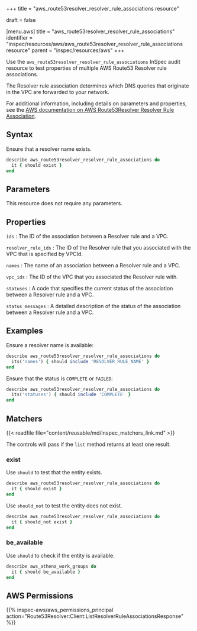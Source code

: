 +++
title = "aws_route53resolver_resolver_rule_associations resource"

draft = false


[menu.aws]
title = "aws_route53resolver_resolver_rule_associations"
identifier = "inspec/resources/aws/aws_route53resolver_resolver_rule_associations resource"
parent = "inspec/resources/aws"
+++

Use the `aws_route53resolver_resolver_rule_associations` InSpec audit resource to test properties of multiple AWS Route53 Resolver rule associations.

The Resolver rule association determines which DNS queries that originate in the VPC are forwarded to your network.

For additional information, including details on parameters and properties, see the [AWS documentation on AWS Route53Resolver Resolver Rule Association](https://docs.aws.amazon.com/AWSCloudFormation/latest/UserGuide/aws-resource-route53resolver-resolverruleassociation.html).

## Syntax

Ensure that a resolver name exists.

```ruby
describe aws_route53resolver_resolver_rule_associations do
  it { should exist }
end
```

## Parameters

This resource does not require any parameters.

## Properties

`ids`
: The ID of the association between a Resolver rule and a VPC.

`resolver_rule_ids`
: The ID of the Resolver rule that you associated with the VPC that is specified by VPCId.

`names`
: The name of an association between a Resolver rule and a VPC.

`vpc_ids`
: The ID of the VPC that you associated the Resolver rule with.

`statuses`
: A code that specifies the current status of the association between a Resolver rule and a VPC.

`status_messages`
: A detailed description of the status of the association between a Resolver rule and a VPC.

## Examples

Ensure a resolver name is available:

```ruby
describe aws_route53resolver_resolver_rule_associations do
  its('names') { should include 'RESOLVER_RULE_NAME' }
end
```

Ensure that the status is `COMPLETE` or `FAILED`:

```ruby
describe aws_route53resolver_resolver_rule_associations do
  its('statuses') { should include 'COMPLETE' }
end
```

## Matchers

{{< readfile file="content/reusable/md/inspec_matchers_link.md" >}}

The controls will pass if the `list` method returns at least one result.

### exist

Use `should` to test that the entity exists.

```ruby
describe aws_route53resolver_resolver_rule_associations do
  it { should exist }
end
```

Use `should_not` to test the entity does not exist.

```ruby
describe aws_route53resolver_resolver_rule_associations do
  it { should_not exist }
end
```

### be_available

Use `should` to check if the entity is available.

```ruby
describe aws_athena_work_groups do
  it { should be_available }
end
```

## AWS Permissions

{{% inspec-aws/aws_permissions_principal action="Route53Resolver:Client:ListResolverRuleAssociationsResponse" %}}
